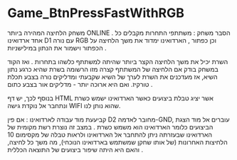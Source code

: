 # Game_BtnPressFastWithRGB
משחק הלחיצה המהירה ביותר ONLINE .
הסבר משחק : 
משתתפי התחרות מקבלים כל אחד ארדואינו D1 עם נורה RGB וכן כפתור ,
הארדואינו ימדוד את משך הלחיצה על הכפתור וישמור את הנתון במילישניות .

השרת יכיל את משך הלחיצה הקצר ביותר שהיתה למשתתף כלשהו בתחרות .
ואז הקוד במשחק בודק אם הלחיצה של המשתתף קצרה מזו הרשומה בשרת שהיא כרגע נתון השיא, אז מעדכנים את השרת לערך של השיא שקבעתי ומדליקים נורה בצבע תכלת טורקיז.
ואם היא ארוכה יותר - מדליקים אור בצבע כתום .

בנוסף לכך, יש דף HTML אשר יציג טבלת ביצועים כאשר הארדואינו ישמש כשרת ונתחבר אל נוקדת גישה WIFI שהוא נותן לנו.

קביעעת מוד עבודה לארדואינו :
אם פין D2 מחובר לאדמה-GND, עוברים אל מוד הצגת הביצועים כלומר הארדואינו הוא משמש כשרת .
במצב זה נוצרת רשת מקומית של הארדואינו שבעזרתה ניתן להתחבר אל הארדואינו ולראות טבלה של מקסימום 10 הלחיצות האחרונות (של אותו שחקן שמשתמש בארדואינו הנוכחי), מה משך כל לחיצה, והאם היא היתה שיפור ביצועים של התוצאה הכללית .
